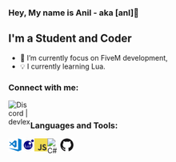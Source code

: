 ### Hey, My name is Anil - aka [anl]👋

## I'm a Student and Coder
- 🔭 I’m currently focus on FiveM development,
- 💡 I currently learning Lua.
### Connect with me:
<a href="discord.gg/eliterp" rel="nofollow"><img align="left" alt="Discord | devlex" width="44px" src="https://camo.githubusercontent.com/f8918c6e062fb76915fe881ad39d084f09a8f526/68747470733a2f2f692e6962622e636f2f59744e684231562f69636f6e73382d646973636f72642d6e65772d6c6f676f2d34382e706e67" style="max-width:100%;"></a>
<br>
### Languages and Tools:
<a target="_blank" rel="noopener noreferrer" href="https://raw.githubusercontent.com/github/explore/80688e429a7d4ef2fca1e82350fe8e3517d3494d/topics/visual-studio-code/visual-studio-code.png"><img align="left" alt="Visual Studio Code" width="26px" src="https://raw.githubusercontent.com/github/explore/80688e429a7d4ef2fca1e82350fe8e3517d3494d/topics/visual-studio-code/visual-studio-code.png" style="max-width:100%;"></a> 
<a target="_blank" rel="noopener noreferrer" href="https://raw.githubusercontent.com/github/explore/80688e429a7d4ef2fca1e82350fe8e3517d3494d/topics/lua/lua.png"><img align="left" alt="Lua" width="26px" src="https://raw.githubusercontent.com/github/explore/80688e429a7d4ef2fca1e82350fe8e3517d3494d/topics/lua/lua.png" style="max-width:100%;"></a> 
<a target="_blank" rel="noopener noreferrer" href="https://raw.githubusercontent.com/github/explore/80688e429a7d4ef2fca1e82350fe8e3517d3494d/topics/javascript/javascript.png"><img align="left" alt="JavaScript" width="26px" src="https://raw.githubusercontent.com/github/explore/80688e429a7d4ef2fca1e82350fe8e3517d3494d/topics/javascript/javascript.png" style="max-width:100%;"></a> 
<a target="_blank" rel="noopener noreferrer" href="https://devicons.github.io/devicon/devicon.git/icons/csharp/csharp-original.svg"><img align="left" alt="C#" width="26px" src="https://devicons.github.io/devicon/devicon.git/icons/csharp/csharp-original.svg" style="max-width:100%;"></a>
<a target="_blank" rel="noopener noreferrer" href="https://raw.githubusercontent.com/github/explore/78df643247d429f6cc873026c0622819ad797942/topics/github/github.png"><img align="left" alt="GitHub" width="26px" src="https://raw.githubusercontent.com/github/explore/78df643247d429f6cc873026c0622819ad797942/topics/github/github.png" style="max-width:100%;"></a>
